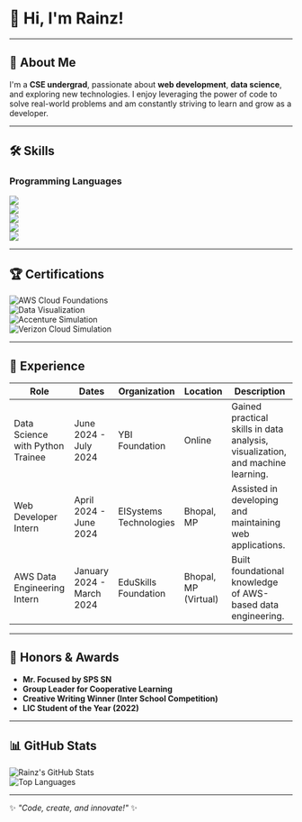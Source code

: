 # 👋 Hi, I'm Rainz!  

---

## 🌟 About Me  

I'm a **CSE undergrad**, passionate about **web development**, **data science**, and exploring new technologies. I enjoy leveraging the power of code to solve real-world problems and am constantly striving to learn and grow as a developer.  

---

## 🛠️ Skills  

### Programming Languages  

<a href="https://www.python.org/"><img src="https://img.shields.io/badge/Python-Proficient-blue?style=for-the-badge&logo=python"/></a>  
<a href="https://cplusplus.com/"><img src="https://img.shields.io/badge/C++-Intermediate-blue?style=for-the-badge&logo=cplusplus"/></a>  
<a href="https://developer.mozilla.org/en-US/docs/Web/JavaScript"><img src="https://img.shields.io/badge/JavaScript-Intermediate-yellow?style=for-the-badge&logo=javascript"/></a>  
<a href="https://developer.mozilla.org/en-US/docs/Web/HTML"><img src="https://img.shields.io/badge/HTML-Proficient-orange?style=for-the-badge&logo=html5"/></a>  
<a href="https://developer.mozilla.org/en-US/docs/Web/CSS"><img src="https://img.shields.io/badge/CSS-Proficient-blue?style=for-the-badge&logo=css3"/></a>  

---

## 🏆 Certifications  

![AWS Cloud Foundations](https://img.shields.io/badge/AWS%20Cloud%20Foundations-orange?style=flat-square&logo=amazonaws)  
![Data Visualization](https://img.shields.io/badge/Data%20Visualization-brightgreen?style=flat-square)  
![Accenture Simulation](https://img.shields.io/badge/Accenture%20Simulation-blue?style=flat-square&logo=accenture)  
![Verizon Cloud Simulation](https://img.shields.io/badge/Verizon%20Cloud%20Simulation-purple?style=flat-square&logo=verizon)  

---

## 💼 Experience  

| Role                     | Dates              | Organization           | Location     | Description                                      |
|--------------------------|--------------------|------------------------|--------------|--------------------------------------------------|
| Data Science with Python Trainee | June 2024 - July 2024 | YBI Foundation        | Online       | Gained practical skills in data analysis, visualization, and machine learning. |
| Web Developer Intern     | April 2024 - June 2024 | EISystems Technologies | Bhopal, MP   | Assisted in developing and maintaining web applications. |
| AWS Data Engineering Intern | January 2024 - March 2024 | EduSkills Foundation   | Bhopal, MP (Virtual) | Built foundational knowledge of AWS-based data engineering. |

---

## 🏅 Honors & Awards  

- **Mr. Focused by SPS SN**  
- **Group Leader for Cooperative Learning**  
- **Creative Writing Winner (Inter School Competition)**  
- **LIC Student of the Year (2022)**  

---

## 📊 GitHub Stats  

![Rainz's GitHub Stats](https://github-readme-stats.vercel.app/api?username=rainz&show_icons=true&theme=radical)  
![Top Languages](https://github-readme-stats.vercel.app/api/top-langs/?username=rainz&layout=compact&theme=radical)  

---

✨ *"Code, create, and innovate!"* ✨
